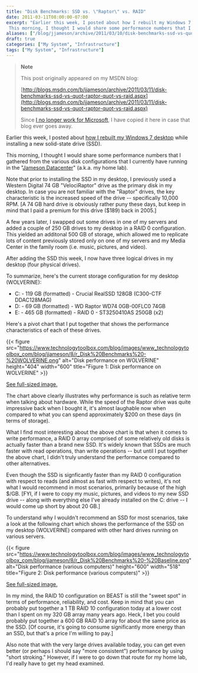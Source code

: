 ```yaml
---
title: "Disk Benchmarks: SSD vs. \"Raptor\" vs. RAID"
date: 2011-03-11T08:00:00-07:00
excerpt: "Earlier this week, I posted about how I rebuilt my Windows 7 desktop while installing a new solid-state drive (SSD). 
 This morning, I thought I would share some performance numbers that I gathered from the various disk configurations that I currently..."
aliases: ["/blog/jjameson/archive/2011/03/10/disk-benchmarks-ssd-vs-quot-raptor-quot-vs-raid.aspx", "/blog/jjameson/archive/2011/03/11/disk-benchmarks-ssd-vs-quot-raptor-quot-vs-raid.aspx"]
draft: true
categories: ["My System", "Infrastructure"]
tags: ["My System", "Infrastructure"]
---
```


> **Note**
>
> This post originally appeared on my MSDN blog:
>
> [http://blogs.msdn.com/b/jjameson/archive/2011/03/11/disk-benchmarks-ssd-vs-quot-raptor-quot-vs-raid.aspx](http://blogs.msdn.com/b/jjameson/archive/2011/03/11/disk-benchmarks-ssd-vs-quot-raptor-quot-vs-raid.aspx)
>
> Since [I no longer work for Microsoft](/blog/jjameson/2011/09/02/last-day-with-microsoft), I have copied it here in case that blog                 ever goes away.

Earlier this week, I posted about [how I rebuilt my Windows 7 desktop](/blog/jjameson/2011/03/09/windows-7-sp1-ssd-rebuild-and-maxpatchcachesize-0) while installing a new solid-state drive         (SSD).

This morning, I thought I would share some performance numbers that I gathered from         the various disk configurations that I currently have running in the "[Jameson
Datacenter](/blog/jjameson/2009/09/14/the-jameson-datacenter)" (a.k.a. my home lab).

Note that prior to installing the SSD in my desktop, I previously used a Western         Digital 74 GB "VelociRaptor" drive as the primary disk in my desktop. In case you         are not familiar with the "Raptor" drives, the key characteristic is the increased         speed of the drive -- specifically 10,000 RPM. [A 74 GB hard drive is obviously         rather puny these days, but keep in mind that I paid a premium for this drive ($189)         back in 2005.]

A few years later, I swapped out some drives in one of my servers and added a couple         of 250 GB drives to my desktop in a RAID 0 configuration. This yielded an additonal         500 GB of storage, which allowed me to replicate lots of content previously stored         only on one of my servers and my Media Center in the family room (i.e. music, pictures,         and video).

After adding the SSD this week, I now have three logical drives in my desktop (four         physical drives).

To summarize, here's the current storage configuration for my desktop (WOLVERINE):

- C: - 119 GB (formatted) - Crucial RealSSD 128GB (C300-CTF DDAC128MAG)
- D: - 69 GB (formatted) - WD Raptor WD74 0GB-00FLC0 74GB
- E: - 465 GB (formatted) - RAID 0 - ST3250410AS 250GB (x2)

Here's a pivot chart that I put together that shows the performance characteristics         of each of these drives.

{{< figure
src="https://www.technologytoolbox.com/blog/images/www_technologytoolbox_com/blog/jjameson/8/r_Disk%20Benchmarks%20-%20WOLVERINE.png"
alt="Disk performance on WOLVERINE"
height="404"
width="600"
title="Figure 1: Disk performance on WOLVERINE" >}}

[See full-sized image.](/blog/images/www_technologytoolbox_com/blog/jjameson/8/o_Disk%20Benchmarks%20-%20WOLVERINE.png)

The chart above clearly illustrates why performance is such as relative term when         talking about hardware. While the speed of the Raptor drive was quite impressive         back when I bought it, it's almost laughable now when compared to what you can spend         approximately $200 on these days (in terms of storage).

What I find most interesting about the above chart is that when it comes to write         performance, a RAID 0 array comprised of some relatively old disks is actually faster         than a brand new SSD. It's widely known that SSDs are much faster with read operations,         than write operations -- but until I put together the above chart, I didn't truly         understand the performance compared to other alternatives.

Even though the SSD is signficantly faster than my RAID 0 configuration with respect         to reads (and almost as fast with respect to writes), it's not what I would recommend         in most scenarios, primarily because of the high $/GB. [FYI, if I were to copy my         music, pictures, and videos to my new SSD drive -- along with everything else I've         already installed on the C: drive -- I would come up short by about 20 GB.]

To understand why I wouldn't recommend an SSD for most scenarios, take a look at         the following chart which shows the performance of the SSD on my desktop (WOLVERINE)         compared with other hard drives running on various servers.

{{< figure
src="https://www.technologytoolbox.com/blog/images/www_technologytoolbox_com/blog/jjameson/8/r_Disk%20Benchmarks%20-%20Baseline.png"
alt="Disk performance (various computers)"
height="600"
width="518"
title="Figure 2: Disk performance (various computers)" >}}

[See full-sized image.](/blog/images/www_technologytoolbox_com/blog/jjameson/8/o_Disk%20Benchmarks%20-%20Baseline.png)

In my mind, the RAID 10 configuration on BEAST is still the "sweet spot" in terms         of performance, reliability, and cost. Keep in mind that you can probably put together         a 1 TB RAID 10 configuration today at a lower cost than I spent on my 320 GB array         many years ago. Heck, I bet you could probably put together a 600 GB RAID 10 array         for about the same price as the SSD. [Of course, it's going to consume significantly         more energy than an SSD, but that's a price I'm willing to pay.]

Also note that with the very large drives available today, you can get even better         (or perhaps I should say "more consistent") performance by using "short stroking."         However, if I were to go down that route for my home lab, I'd really have to get         my head examined.

